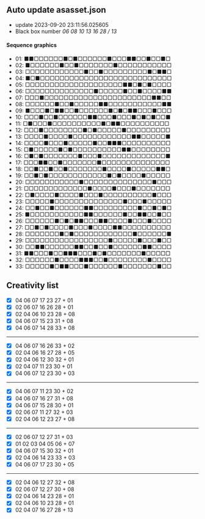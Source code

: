## Auto update asasset.json

* update 2023-09-20 23:11:56.025605
* Black box number _06 08 10 13 16 28 / 13_
#### Sequence graphics

* 01: ■■□□□□□□■□■□□□□□□■□□□■■□□■□□■□
* 02: ■□□□□□□■□□■□□□□□□□■□□□□□□□□□□□
* 03: □□□□□□□□□□□□■□□■□□□□□□□□□■□■■□
* 04: ■□■□□□□□□□□□□□□□□□□□□□□□□□□□□□
* 05: □□□□□□□□□□□□□□□□□□□□■■□■□■□□□□
* 06: □□□□□□□□□□□□□□■□□□□□■□□■□□□□■■
* 07: □□□■□□□□□□□□□□□□□□□□□□□□□□■■□□
* 08: □□□□□□■□□■□□□□□■■□□□□□□□□□□□■■
* 09: ■□□□■□■■□□■□□□□□□■□■□■■□□□■□□□
* 10: □□□■□□■□□□□□□■■□□□■□□□■□■□■□□■
* 11: □■□□□■□□□□□□□□□□■□■■□□□□□□□□□□
* 12: □□□■□□□□□□□□■□■□□□□□■□□□□□□□□□
* 13: □□□□■□□□□■□□□□□□□□□□□□■■□□□□□■
* 14: □□□□■□□□■□□□□□■□□■■■□□□□□□□□□□
* 15: □■□□□□□■□■□□□□□□□□□□■■□□□□□□□□
* 16: □■□■□□□□□□□■□□□■□□□□□□□□□□□□□■
* 17: □□□■■□□■□□□□□□□■□□□□□□□□□□□□□□
* 18: □□■□□■□□■□□□□□□□■□□□□■□□□□□■■□
* 19: □□■□■□□□□□□□□□□□□■□■□□□□■□□□□□
* 20: □□□□□□□□□□□■□□□□□□□□□□□□□□■□□□
* 21: □□□□□□□□□□□□□■□□□□■□□□■□□□□□□□
* 22: □■□□□□■□□□□■□□□■□□□□□□□□□□■□□□
* 23: □□□□□■□□□□□□□□□□□□□□■□□□■□□□□□
* 24: □□■□□■□□□□□□■■□□□□□□□□□■□□■□■□
* 25: ■□□□□□□□□□□□■■□□□□□□■□□■■□□■□□
* 26: □□□□□□■□■□■■□□□■■□□□□■□□□■□□□□
* 27: □□■□■□□□□■□□□■□□□□■■□□□□□□□□□□
* 28: □□□□□□□■□■□□□□□□□□□□□□■□□□□□□■
* 29: □□□□□□□□□□□□□□□□□■□□□□□■□□□■□□
* 30: □□■■□□□□□□■■□□■□□■□□□□□□■■□□□□
* 31: ■■□□□■□□■■■□□□■□■□□□□□□□■□□□□□
* 32: □□□□□□■□□□□■■■□□■□□□□□□□□■□□□□
* 33: □□□□□■□■■□□□■□□□□□□■□□□□□□□■□□
## Creativity list

- [x] 04 06 07 17 23 27 + 01
- [x] 02 06 07 16 26 28 + 01
- [x] 02 04 06 10 23 28 + 08
- [x] 04 06 07 15 23 31 + 08
- [x] 04 06 07 14 28 33 + 08
***
- [x] 04 06 07 16 26 33 + 02
- [x] 02 04 06 16 27 28 + 05
- [x] 02 04 06 12 30 32 + 01
- [x] 02 04 07 11 23 30 + 01
- [x] 04 06 07 12 23 30 + 03
***
- [x] 04 06 07 11 23 30 + 02
- [x] 04 06 07 16 27 31 + 08
- [x] 04 06 07 15 28 30 + 01
- [x] 02 06 07 11 27 32 + 03
- [x] 02 04 06 12 23 27 + 08
***
- [x] 02 06 07 12 27 31 + 03
- [x] 01 02 03 04 05 06 + 07
- [x] 04 06 07 15 30 32 + 01
- [x] 02 04 06 14 23 33 + 03
- [x] 04 06 07 17 23 30 + 05
***
- [x] 02 04 06 12 27 32 + 08
- [x] 02 06 07 12 27 30 + 08
- [x] 02 04 06 14 23 28 + 01
- [x] 02 04 06 10 23 28 + 01
- [x] 02 04 07 16 27 28 + 13
